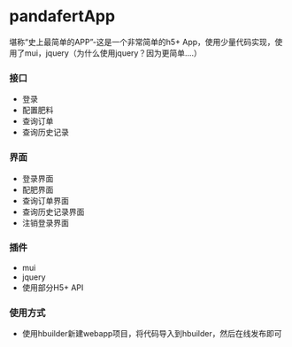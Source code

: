 # pandafertApp
堪称“史上最简单的APP”-这是一个非常简单的h5+ App，使用少量代码实现，使用了mui，jquery（为什么使用jquery？因为更简单....）

### 接口
- 登录
- 配置肥料
- 查询订单
- 查询历史记录

### 界面
- 登录界面
- 配肥界面
- 查询订单界面
- 查询历史记录界面
- 注销登录界面

### 插件
- mui
- jquery
- 使用部分H5+ API

### 使用方式
- 使用hbuilder新建webapp项目，将代码导入到hbuilder，然后在线发布即可
